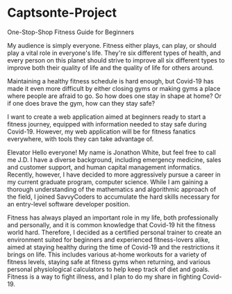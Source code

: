 # Captsonte-Project
One-Stop-Shop Fitness Guide for Beginners

My audience is simply everyone. Fitness either plays, can play, or should play a vital role in everyone's life. They're six different types of health, and every person on this planet should strive to improve all six different types to improve both their quality of life and the quality of life for others around.

Maintaining a healthy fitness schedule is hard enough, but Covid-19 has made it even more difficult by either closing gyms or making gyms a place where people are afraid to go. So how does one stay in shape at home? Or if one does brave the gym, how can they stay safe? 

I want to create a web application aimed at beginners ready to start a fitness journey, equipped with information needed to stay safe during Covid-19. However, my web application will be for fitness fanatics everywhere, with tools they can take advantage of. 

Elevator
Hello everyone! My name is Jonathon White, but feel free to call me J.D. I have a diverse background, including emergency medicine, sales and customer support, and human capital management informatics. Recently, however, I have decided to more aggressively pursue a career in my current graduate program, computer science. While I am gaining a thorough understanding of the mathematics and algorithmic approach of the field, I joined SavvyCoders to accumulate the hard skills necessary for an entry-level software developer position. 

Fitness has always played an important role in my life, both professionally and personally, and it is common knowledge that Covid-19 hit the fitness world hard. Therefore, I decided as a certified personal trainer to create an environment suited for beginners and experienced fitness-lovers alike, aimed at staying healthy during the time of Covid-19 and the restrictions it brings on life. This includes various at-home workouts for a variety of fitness levels, staying safe at fitness gyms when returning, and various personal physiological calculators to help keep track of diet and goals. Fitness is a way to fight illness, and I plan to do my share in fighting Covid-19.
